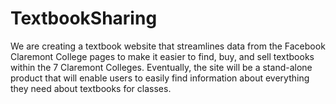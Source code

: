 # TextbookSharing

We are creating a textbook website that streamlines data from the Facebook Claremont College pages to make it easier to find, buy, and sell textbooks within the 7 Claremont Colleges. Eventually, the site will be a stand-alone product that will enable users to easily find information about everything they need about textbooks for classes.
